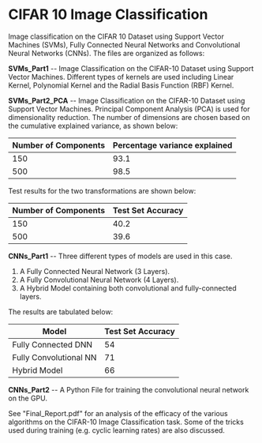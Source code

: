 # CIFAR 10 Image Classification
Image classification on the CIFAR 10 Dataset using Support Vector Machines (SVMs), Fully Connected Neural Networks and Convolutional Neural Networks (CNNs). The files are organized as follows:

**SVMs_Part1** -- Image Classification on the CIFAR-10 Dataset using Support Vector Machines. Different types of kernels are used including Linear Kernel, Polynomial Kernel and the Radial Basis Function (RBF) Kernel.

**SVMs_Part2_PCA** -- Image Classification on the CIFAR-10 Dataset using Support Vector Machines. Principal Component Analysis (PCA) is used for dimensionality reduction. The number of dimensions are chosen based on the cumulative explained variance, as shown below:

| Number of Components  | Percentage variance explained |
| ------------- | ------------- |
| 150  | 93.1  |
| 500  | 98.5  |

Test results for the two transformations are shown below:

| Number of Components  | Test Set Accuracy |
| ------------- | ------------- |
| 150  | 40.2  |
| 500  | 39.6  |

**CNNs_Part1** -- Three different types of models are used in this case.

1. A Fully Connected Neural Network (3 Layers).
2. A Fully Convolutional Neural Network (4 Layers).
3. A Hybrid Model containing both convolutional and fully-connected layers.

The results are tabulated below:

| Model  | Test Set Accuracy |
| ------------- | ------------- |
| Fully Connected DNN  | 54  |
| Fully Convolutional NN  | 71 |
| Hybrid Model  | 66 |


**CNNs_Part2** -- A Python File for training the convolutional neural network on the GPU.


See "Final_Report.pdf" for an analysis of the efficacy of the various algorithms on the CIFAR-10 Image Classification task. Some of the tricks used during training (e.g. cyclic learning rates) are also discussed.


